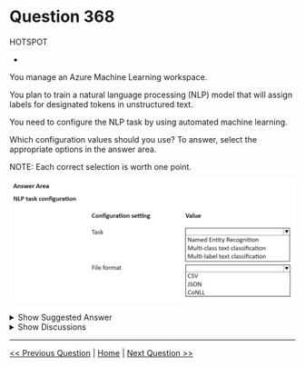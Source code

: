 # Question 368

HOTSPOT

-

You manage an Azure Machine Learning workspace.

You plan to train a natural language processing (NLP) model that will assign labels for designated tokens in unstructured text.

You need to configure the NLP task by using automated machine learning.

Which configuration values should you use? To answer, select the appropriate options in the answer area.

NOTE: Each correct selection is worth one point.

![Question Image](../images/q368_q_image572.png)

<details>
  <summary>Show Suggested Answer</summary>

<img src="../images/q368_ans_0_image573.png" alt="Answer Image"><br>

</details>

<details>
  <summary>Show Discussions</summary>

<blockquote><p><strong>Secure_Defense</strong> <code>(Wed 05 Feb 2025 18:50)</code> - <em>Upvotes: 1</em></p><p>Answers are correct:
- Named Entity Recognition (NER)
&quot;There are multiple possible tags for tokens in sequences. The task is to predict the tags for all the tokens for each sequence.

For example, extracting domain-specific entities from unstructured text, such as contracts or financial documents.&quot;

Ref: https://learn.microsoft.com/en-us/azure/machine-learning/how-to-auto-train-nlp-models?view=azureml-api-2&amp;tabs=python#select-your-nlp-task

- CoNLL
  &quot;Unlike multi-class or multi-label, which takes .csv format datasets, named entity recognition requires CoNLL format. The file must contain exactly two columns and in each row, the token and the label is separated by a single space.&quot;

Ref: https://learn.microsoft.com/en-us/azure/machine-learning/how-to-auto-train-nlp-models?view=azureml-api-2&amp;tabs=python#named-entity-recognition-ner</p></blockquote>

<blockquote><p><strong>Fefnut</strong> <code>(Wed 20 Nov 2024 10:13)</code> - <em>Upvotes: 1</em></p><p>- Multi-label text classification because &quot; model that will assign labels for designated tokens in unstructured text&quot; implying there can be multiple labels for tokens.
- CSV because it&#x27;s the format for NLP multi-label task.
https://learn.microsoft.com/en-us/azure/machine-learning/how-to-auto-train-nlp-models?view=azureml-api-2&amp;tabs=python</p></blockquote>
<blockquote><p><strong>jefimija</strong> <code>(Wed 23 Oct 2024 13:23)</code> - <em>Upvotes: 1</em></p><p>JSONL would be the best option</p></blockquote>
<blockquote><p><strong>Sadhak</strong> <code>(Thu 28 Nov 2024 23:19)</code> - <em>Upvotes: 1</em></p><p>It is CSV</p></blockquote>
<blockquote><p><strong>Sadhak</strong> <code>(Thu 28 Nov 2024 23:19)</code> - <em>Upvotes: 1</em></p><p>https://learn.microsoft.com/en-us/azure/machine-learning/how-to-auto-train-nlp-models?view=azureml-api-2&amp;tabs=python#preparing-data</p></blockquote>
<blockquote><p><strong>ulg</strong> <code>(Fri 24 Jan 2025 12:11)</code> - <em>Upvotes: 1</em></p><p>Above website says: &quot;Unlike multi-class or multi-label, which takes .csv format datasets, named entity recognition requires CoNLL format.&quot;</p></blockquote>
<blockquote><p><strong>ulg</strong> <code>(Fri 24 Jan 2025 12:12)</code> - <em>Upvotes: 1</em></p><p>Hence, selected options are correct.</p></blockquote>

</details>

---

[<< Previous Question](question_367.md) | [Home](/index.md) | [Next Question >>](question_369.md)
